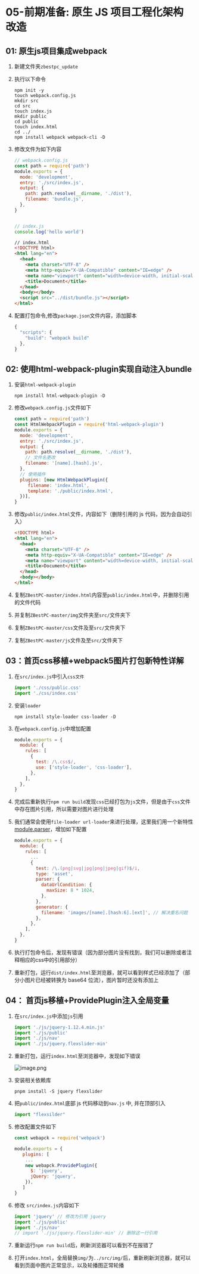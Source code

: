 # 05-前期准备: 原生 JS 项目工程化架构改造

## 01: 原生js项目集成webpack

1. 新建文件夹`zbestpc_update`

2. 执行以下命令

   ```shell
   npm init -y
   touch webpack.config.js
   mkdir src
   cd src 
   touch index.js
   mkdir public
   cd public
   touch index.html
   cd ../
   npm install webpack webpack-cli -D
   ```

3. 修改文件为如下内容

   ```javascript
   // webpack.config.js
   const path = require('path')
   module.exports = {
     mode: 'development',
     entry: './src/index.js',
     output: {
       path: path.resolve(__dirname, './dist'),
       filename: 'bundle.js',
     },
   }
   
   
   // index.js
   console.log('hello world')
   ```

   ```html
   // index.html
   <!DOCTYPE html>
   <html lang="en">
     <head>
       <meta charset="UTF-8" />
       <meta http-equiv="X-UA-Compatible" content="IE=edge" />
       <meta name="viewport" content="width=device-width, initial-scale=1.0" />
       <title>Document</title>
     </head>
     <body></body>
     <script src="../dist/bundle.js"></script>
   </html>
   ```

4. 配置打包命令,修改`package.json`文件内容，添加脚本

   ```javascript
   {
     "scripts": {
       "build": "webpack build"
     },
   }
   ```

## 02: 使用html-webpack-plugin实现自动注入bundle

1. 安装`html-webpack-plugin`

   ```shell
   npm install html-webpack-plugin -D
   ```

2. 修改`webpack.config.js`文件如下

   ```javascript
   const path = require('path')
   const HtmlWebpackPlugin = require('html-webpack-plugin')
   module.exports = {
     mode: 'development',
     entry: './src/index.js',
     output: {
       path: path.resolve(__dirname, './dist'),
       // 文件名更改
       filename: '[name].[hash].js',
     },
     // 使用插件
     plugins: [new HtmlWebpackPlugin({
        filename: 'index.html',
        template: './public/index.html',
     })],
   }
   ```

3. 修改`public/index.html`文件，内容如下（删除引用的 js 代码，因为会自动引入）

   ```html
   <!DOCTYPE html>
   <html lang="en">
     <head>
       <meta charset="UTF-8" />
       <meta http-equiv="X-UA-Compatible" content="IE=edge" />
       <meta name="viewport" content="width=device-width, initial-scale=1.0" />
       <title>Document</title>
     </head>
     <body></body>
   </html>
   ```

4. 复制`ZBestPC-master/index.html`内容至`public/index.html`中，并删除引用的文件代码

5. 并复制`ZBestPC-master/img`文件夹至`src/`文件夹下

6. 复制`ZBestPC-master/css`文件及至`src/`文件夹下

7. 复制`ZBestPC-master/js`文件及至`src/`文件夹下

## 03：首页css移植+webpack5图片打包新特性详解

1. 在`src/index.js`中引入`css文件`

   ```javascript
   import './css/public.css'
   import './css/index.css'
   ```

2. 安装`loader`

   ```shell
   npm install style-loader css-loader -D
   ```

3. 在`webpack.config.js`中增加配置

   ```javascript
   module.exports = {
     module: {
       rules: [
         {
           test: /\.css$/,
           use: ['style-loader', 'css-loader'],
         },
       ],
     },
   }
   ```

4. 完成后重新执行`npm run build`发现`css`已经打包为`js`文件，但是由于`css`文件中存在图片引用，所以需要对图片进行处理

5. 我们通常会使用`file-loader url-loader`来进行处理，这里我们用一个新特性[module.parser](https://www.webpackjs.com/configuration/module/#moduleparser)，增加如下配置

   ```javascript
   module.exports = {
     module: {
       rules: [
         ...
         {
           test: /\.(png|svg|jpg|png|jpeg|gif)$/i,
           type: 'asset',
           parser: {
             dataUrlCondition: {
               maxSize: 8 * 1024,
             },
           },
           generator: {
             filename: 'images/[name].[hash:6].[ext]', // 解决重名问题
           },
         },
       ],
     },
   }
   ```

6. 执行打包命令后，发现有错误（因为部分图片没有找到，我们可以删除或者注释相应的css中的引用部分）

7. 重新打包，运行`dist/index.html`至浏览器，就可以看到样式已经添加了（部分小图片已经被转换为 base64 位流），图片暂时还没有添加上

## 04： 首页js移植+ProvidePlugin注入全局变量

1. 在`src/index.js`中添加`js`引用

   ```javascript
   import './js/jquery-1.12.4.min.js'
   import './js/public'
   import './js/nav'
   import './js/jquery.flexslider-min'
   ```

2. 重新打包，运行`index.html`至浏览器中，发现如下错误

   ![image.png](https://p3-juejin.byteimg.com/tos-cn-i-k3u1fbpfcp/a5c15812c54e41b8b3c112db5faeea20~tplv-k3u1fbpfcp-watermark.image?)

3. 安装相关依赖库

   ```shell
   pnpm install -S jquery flexslider
   ```

4. 把`public/index.html`底部 js 代码移动到`nav.js` 中, 并在顶部引入

   ```javascript
   import "flexsilder"
   ```

5. 修改配置文件如下

   ```javascript
   const webapck = require('webpack')
   
   module.exports = {
      plugins: [
       ...
       new webapck.ProvidePlugin({
         $: 'jquery',
         jQuery: 'jquery',
       }),
      ]
   }
   ```

6. 修改 `src/index.js`内容如下

   ```javascript
   import 'jquery' // 修改为引用 jquery
   import './js/public'
   import './js/nav'
   // import './js/jquery.flexslider-min' // 删除这一行引用
   ```

7. 重新运行`npm run build`后，刷新浏览器可以看到不在报错了

8. 打开`index.html`，全局替换`img/`为`../src/img/`后，重新刷新浏览器，就可以看到页面中图片正常显示，以及轮播图正常轮播



